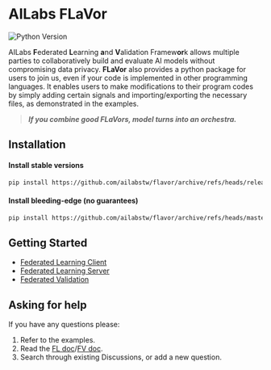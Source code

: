 # AILabs FLaVor
![Python Version](https://img.shields.io/badge/python-3.6%20%7C%203.7%20%7C%203.8%20%7C%203.9-blue)

AILabs **F**ederated **L**earning **a**nd **V**alidation Framew**or**k allows multiple parties to collaboratively build and evaluate AI models without compromising data privacy. **FLaVor** also provides a python package for users to join us, even if your code is implemented in other programming languages. It enables users to make modifications to their program codes by simply adding certain signals and importing/exporting the necessary files, as demonstrated in the examples.

> ***If you combine good FLaVors, model turns into an orchestra.***

## Installation

#### Install stable versions


```bash
pip install https://github.com/ailabstw/flavor/archive/refs/heads/release/stable.zip -U
```

#### Install bleeding-edge (no guarantees)

```bash
pip install https://github.com/ailabstw/flavor/archive/refs/heads/master.zip -U
```

## Getting Started

 - [Federated Learning Client](examples/hello-fl-client)
 - [Federated Learning Server](examples/hello-fl-server)
 - [Federated Validation](examples/hello-fv)



## Asking for help

If you have any questions please:

1. Refer to the examples.
2. Read the [FL doc](https://harmonia.taimedimg.com/flp/documents/fl/2.0/manuals/)/[FV doc](https://harmonia.taimedimg.com/flp/documents/fv/1.0/manuals/).
3. Search through existing Discussions, or add a new question.
